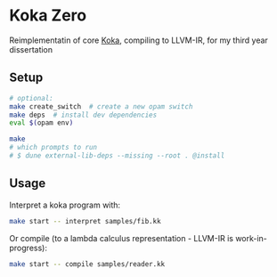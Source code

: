 # Koka Zero

Reimplementatin of core [Koka](https://koka-lang.github.io), compiling to 
LLVM-IR, for my third year dissertation

## Setup
```sh
# optional:
make create_switch  # create a new opam switch
make deps  # install dev dependencies
eval $(opam env)

make
# which prompts to run
# $ dune external-lib-deps --missing --root . @install
```

## Usage
Interpret a koka program with:
```sh
make start -- interpret samples/fib.kk
```

Or compile (to a lambda calculus representation - LLVM-IR is work-in-progress):
```sh
make start -- compile samples/reader.kk
```
